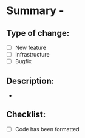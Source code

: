 # Summary - <PR title>

## Type of change:
- [ ] New feature
- [ ] Infrastructure
- [ ] Bugfix

## Description:
- <insert description>

## Checklist:
- [ ] Code has been formatted
